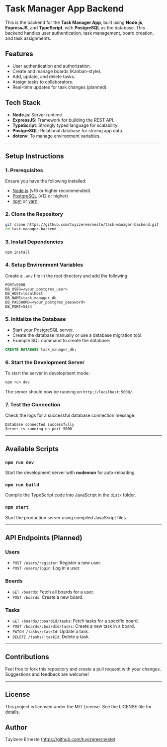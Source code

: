 # Task Manager App Backend

This is the backend for the **Task Manager App**, built using **Node.js**, **ExpressJS**, and **TypeScript**, with **PostgreSQL** as the database. This backend handles user authentication, task management, board creation, and task assignments.

## Features
- User authentication and authorization.
- Create and manage boards (Kanban-style).
- Add, update, and delete tasks.
- Assign tasks to collaborators.
- Real-time updates for task changes (planned).

## Tech Stack
- **Node.js**: Server runtime.
- **ExpressJS**: Framework for building the REST API.
- **TypeScript**: Strongly typed language for scalability.
- **PostgreSQL**: Relational database for storing app data.
- **dotenv**: To manage environment variables.

---

## Setup Instructions

### 1. Prerequisites
Ensure you have the following installed:
- [Node.js](https://nodejs.org/) (v16 or higher recommended)
- [PostgreSQL](https://www.postgresql.org/) (v12 or higher)
- [npm](https://www.npmjs.com/) or [yarn](https://yarnpkg.com/)

### 2. Clone the Repository
```bash
git clone https://github.com/tuyizereerneste/task-manager-backend.git
cd task-manager-backend
```

### 3. Install Dependencies
```bash
npm install
```

### 4. Setup Environment Variables
Create a `.env` file in the root directory and add the following:

```
PORT=5000
DB_USER=<your_postgres_user>
DB_HOST=localhost
DB_NAME=task_manager_db
DB_PASSWORD=<your_postgres_password>
DB_PORT=5434
```

### 5. Initialize the Database
- Start your PostgreSQL server.
- Create the database manually or use a database migration tool.
- Example SQL command to create the database:

```sql
CREATE DATABASE task_manager_db;
```

### 6. Start the Development Server
To start the server in development mode:
```bash
npm run dev
```

The server should now be running on `http://localhost:5000/`.

### 7. Test the Connection
Check the logs for a successful database connection message:
```
Database connected successfully
Server is running on port 5000
```

---

## Available Scripts

### `npm run dev`
Start the development server with **nodemon** for auto-reloading.

### `npm run build`
Compile the TypeScript code into JavaScript in the `dist/` folder.

### `npm start`
Start the production server using compiled JavaScript files.

---

## API Endpoints (Planned)

### Users
- `POST /users/register`: Register a new user.
- `POST /users/login`: Log in a user.

### Boards
- `GET /boards`: Fetch all boards for a user.
- `POST /boards`: Create a new board.

### Tasks
- `GET /boards/:boardId/tasks`: Fetch tasks for a specific board.
- `POST /boards/:boardId/tasks`: Create a new task in a board.
- `PATCH /tasks/:taskId`: Update a task.
- `DELETE /tasks/:taskId`: Delete a task.

---

## Contributions
Feel free to fork this repository and create a pull request with your changes. Suggestions and feedback are welcome!

---

## License
This project is licensed under the MIT License. See the LICENSE file for details.

## Author
Tuyizere Erneste (https://github.com/tuyizereerneste)